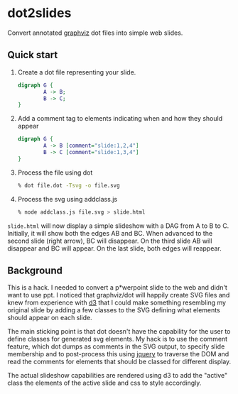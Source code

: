 # dot2slides

Convert annotated [graphviz](http://www.graphviz.org/) dot files into
simple web slides.

## Quick start

1. Create a dot file representing your slide.

   ```dot
   digraph G {
           A -> B;
           B -> C;
   }
   ```

2. Add a comment tag to elements indicating when and how they should appear

   ```dot
   digraph G {
           A -> B [comment="slide:1,2,4"]
           B -> C [comment="slide:1,3,4"]
   }
   ```

3. Process the file using dot
   ```sh
   % dot file.dot -Tsvg -o file.svg
   ```

4. Process the svg using addclass.js
   ```sh
   % node addclass.js file.svg > slide.html
   ```

`slide.html` will now display a simple slideshow with a DAG from A to B to C.  
Initially, it will show both the edges AB and BC.  When advanced to the second 
slide (right arrow), BC will disappear.  On the third slide AB will disappear and
BC will appear.  On the last slide, both edges will reappear.

## Background

This is a hack.  I needed to convert a p*werpoint slide to the web and
didn't want to use ppt.  I noticed that graphviz/dot will happily create
SVG files and knew from experience with [d3](d3js.org) that I could make
something resembling my original slide by adding a few classes to the
SVG defining what elements should appear on each slide.

The main sticking point is that dot doesn't have the capability for the
user to define classes for generated svg elements.  My hack is to use
the comment feature, which dot dumps as comments in the SVG output, to
specify slide membership and to post-process this using
[jquery](https://npmjs.org/package/node-jquery) to traverse the DOM and
read the comments for elements that should be classed for different
display.

The actual slideshow capabilities are rendered using d3 to add the
"active" class the elements of the active slide and css to style
accordingly.

